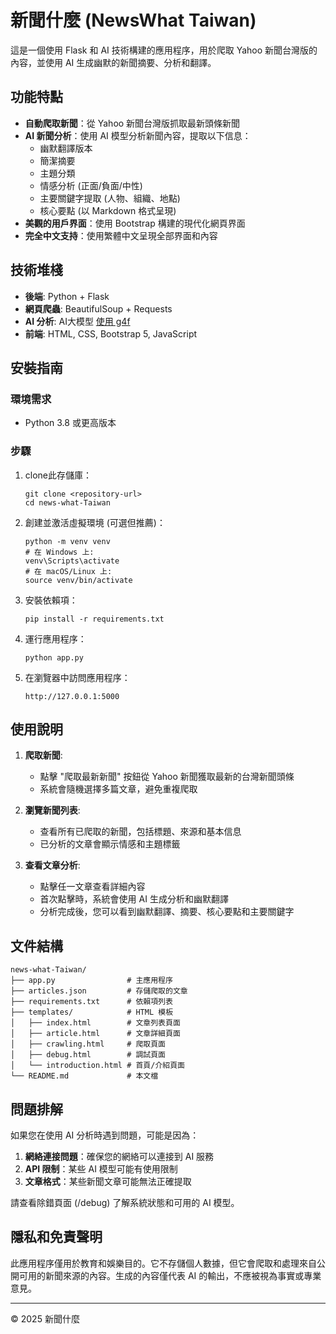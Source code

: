# 新聞什麼 (NewsWhat Taiwan)

這是一個使用 Flask 和 AI 技術構建的應用程序，用於爬取 Yahoo 新聞台灣版的內容，並使用 AI 生成幽默的新聞摘要、分析和翻譯。

## 功能特點

- **自動爬取新聞**：從 Yahoo 新聞台灣版抓取最新頭條新聞
- **AI 新聞分析**：使用 AI 模型分析新聞內容，提取以下信息：
  - 幽默翻譯版本
  - 簡潔摘要
  - 主題分類
  - 情感分析 (正面/負面/中性)
  - 主要關鍵字提取 (人物、組織、地點)
  - 核心要點 (以 Markdown 格式呈現)
- **美觀的用戶界面**：使用 Bootstrap 構建的現代化網頁界面
- **完全中文支持**：使用繁體中文呈現全部界面和內容

## 技術堆棧

- **後端**: Python + Flask
- **網頁爬蟲**: BeautifulSoup + Requests
- **AI 分析**: AI大模型 [使用 g4f](https://github.com/xtekky/gpt4free)
- **前端**: HTML, CSS, Bootstrap 5, JavaScript

## 安裝指南

### 環境需求
- Python 3.8 或更高版本

### 步驟

1. clone此存儲庫：
   ```
   git clone <repository-url>
   cd news-what-Taiwan
   ```

2. 創建並激活虛擬環境 (可選但推薦)：
   ```
   python -m venv venv
   # 在 Windows 上:
   venv\Scripts\activate
   # 在 macOS/Linux 上:
   source venv/bin/activate
   ```

3. 安裝依賴項：
   ```
   pip install -r requirements.txt
   ```

4. 運行應用程序：
   ```
   python app.py
   ```

5. 在瀏覽器中訪問應用程序：
   ```
   http://127.0.0.1:5000
   ```

## 使用說明

1. **爬取新聞**: 
   - 點擊 "爬取最新新聞" 按鈕從 Yahoo 新聞獲取最新的台灣新聞頭條
   - 系統會隨機選擇多篇文章，避免重複爬取

2. **瀏覽新聞列表**:
   - 查看所有已爬取的新聞，包括標題、來源和基本信息
   - 已分析的文章會顯示情感和主題標籤

3. **查看文章分析**:
   - 點擊任一文章查看詳細內容
   - 首次點擊時，系統會使用 AI 生成分析和幽默翻譯
   - 分析完成後，您可以看到幽默翻譯、摘要、核心要點和主要關鍵字

## 文件結構

```
news-what-Taiwan/
├── app.py                # 主應用程序
├── articles.json         # 存儲爬取的文章
├── requirements.txt      # 依賴項列表
├── templates/            # HTML 模板
│   ├── index.html        # 文章列表頁面
│   ├── article.html      # 文章詳細頁面
│   ├── crawling.html     # 爬取頁面
│   ├── debug.html        # 調試頁面
│   └── introduction.html # 首頁/介紹頁面
└── README.md             # 本文檔
```

## 問題排解

如果您在使用 AI 分析時遇到問題，可能是因為：

1. **網絡連接問題**：確保您的網絡可以連接到 AI 服務
2. **API 限制**：某些 AI 模型可能有使用限制
3. **文章格式**：某些新聞文章可能無法正確提取

請查看除錯頁面 (/debug) 了解系統狀態和可用的 AI 模型。

## 隱私和免責聲明

此應用程序僅用於教育和娛樂目的。它不存儲個人數據，但它會爬取和處理來自公開可用的新聞來源的內容。生成的內容僅代表 AI 的輸出，不應被視為事實或專業意見。

---

© 2025 新聞什麼 
